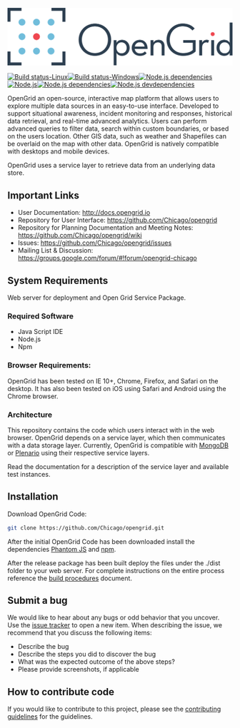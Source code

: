 ![OpenGrid](img/branding/OpenGrid_Logo_Horizontal_3Color.png)

[![Build status-Linux](https://img.shields.io/travis/Chicago/opengrid/master.svg?style=flat-square&label=Linux%20build)](https://travis-ci.org/Chicago/opengrid)[![Build status-Windows](https://img.shields.io/appveyor/ci/tomschenkjr/opengrid/master.svg?style=flat-square&label=Windows%20build)](https://ci.appveyor.com/project/tomschenkjr/opengrid)[![Node.js dependencies](https://img.shields.io/coveralls/Chicago/opengrid/master.svg?style=flat-square)](https://coveralls.io/github/Chicago/opengrid)[![Node.js](https://img.shields.io/node/v/gh-badges.svg?style=flat-square)](https://david-dm.org/Chicago/opengrid)[![Node.js dependencies](https://img.shields.io/david/Chicago/opengrid.svg?style=flat-square)](https://david-dm.org/Chicago/opengrid)[![Node.js devdependencies](https://img.shields.io/david/dev/chicago/opengrid.svg?style=flat-square)](https://david-dm.org/Chicago/opengrid#info=devDependencies&view=table)

OpenGrid an open-source, interactive map platform that allows users to explore multiple data sources in an easy-to-use interface. Developed to support situational awareness, incident monitoring and responses, historical data retrieval, and real-time advanced analytics. Users can perform advanced queries to filter data, search within custom boundaries, or based on the users location. Other GIS data, such as weather and Shapefiles can be overlaid on the map with other data. OpenGrid is natively compatible with desktops and mobile devices.

OpenGrid uses a service layer to retrieve data from an underlying data store.

## Important Links

* User Documentation: http://docs.opengrid.io
* Repository for User Interface: https://github.com/Chicago/opengrid
* Repository for Planning Documentation and Meeting Notes: https://github.com/Chicago/opengrid/wiki
* Issues: https://github.com/Chicago/opengrid/issues
* Mailing List & Discussion: https://groups.google.com/forum/#!forum/opengrid-chicago

##  System Requirements

Web server for deployment and Open Grid Service Package. 

### Required Software

  * Java Script IDE
  * Node.js
  * Npm

### Browser Requirements:

OpenGrid has been tested on IE 10+, Chrome, Firefox, and Safari on the desktop. It has also been tested on iOS using Safari and Android using the Chrome browser.

### Architecture

This repository contains the code which users interact with in the web browser. OpenGrid depends on a service layer, which then communicates with a data storage layer. Currently, OpenGrid is compatible with [MongoDB](http://mongodb.com) or [Plenario](http://plenar.io) using their respective service layers.

Read the documentation for a description of the service layer and available test instances.

## Installation

Download OpenGrid Code:

```bash
git clone https://github.com/Chicago/opengrid.git
```

After the initial OpenGrid Code has been downloaded install the dependencies [Phantom JS](http://phantomjs.org/download.html) and [npm](https://www.npmjs.com/package/npm).

After the release package has been built deploy the files under the ./dist folder to your web server.  For complete instructions on the entire process reference the [build procedures](http://opengrid.readthedocs.io/en/latest/Build%20Procedures/) document.

## Submit a bug

We would like to hear about any bugs or odd behavior that you uncover. Use the [issue tracker](../../issues/) to open a new item. When describing the issue, we recommend that you discuss the following items:

  * Describe the bug
  * Describe the steps you did to discover the bug
  * What was the expected outcome of the above steps?
  * Please provide screenshots, if applicable

## How to contribute code

If you would like to contribute to this project, please see the [contributing guidelines](CONTRIBUTING.md) for the guidelines.
